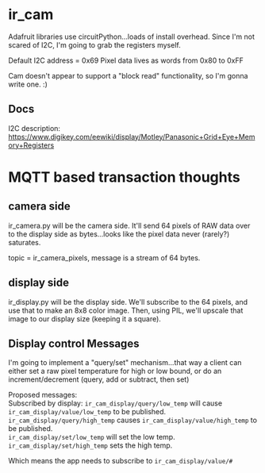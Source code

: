 # ir_cam
Adafruit libraries use circuitPython...loads of install overhead.  Since I'm not scared of I2C, I'm going to 
grab the registers myself.

Default I2C address = 0x69
Pixel data lives as words from 0x80 to 0xFF

Cam doesn't appear to support a "block read" functionality, so I'm gonna write one.  :)

## Docs
I2C description: https://www.digikey.com/eewiki/display/Motley/Panasonic+Grid+Eye+Memory+Registers

# MQTT based transaction thoughts
## camera side
ir_camera.py will be the camera side.  It'll send 64 pixels of RAW data over to the display side as bytes...looks like the pixel data never (rarely?) saturates.

topic = ir_camera_pixels, message is a stream of 64 bytes.
## display side
ir_display.py will be the display side.  We'll subscribe to the 64 pixels, and use that to make an 8x8 color image.  Then, using PIL, we'll upscale that image to our display size (keeping it a square).

## Display control Messages
I'm going to implement a "query/set" mechanism...that way a client can either set a raw pixel temperature for high 
or low bound, or do an increment/decrement (query, add or subtract, then set)

Proposed messages:  
Subscribed by display:
`ir_cam_display/query/low_temp` will cause `ir_cam_display/value/low_temp` to be published.  
`ir_cam_display/query/high_temp` causes `ir_cam_display/value/high_temp` to be published.  
`ir_cam_display/set/low_temp` will set the low temp.  
`ir_cam_display/set/high_temp` sets the high temp.  

Which means the app needs to subscribe to `ir_cam_display/value/#`
